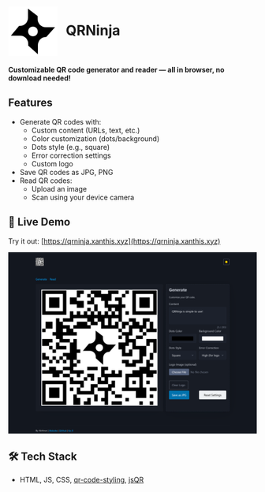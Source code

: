 <h1>
  <img src="./favicon.png" alt="QRNinja icon" width="100" height="100" style="vertical-align: middle; margin-right: 10px;">
  QRNinja
</h1>

**Customizable QR code generator and reader — all in browser, no download needed!**

## Features

- Generate QR codes with:
  - Custom content (URLs, text, etc.)
  - Color customization (dots/background)
  - Dots style (e.g., square)
  - Error correction settings
  - Custom logo
- Save QR codes as JPG, PNG
- Read QR codes:
  - Upload an image
  - Scan using your device camera

## 🚀 Live Demo

Try it out: [https://qrninja.xanthis.xyz](https://qrninja.xanthis.xyz)

![Screenshot of QRNinja](./screenshot.png)

## 🛠️ Tech Stack

- HTML, JS, CSS, [qr-code-styling](https://www.npmjs.com/package/qr-code-styling), [jsQR](https://www.npmjs.com/package/jsqr)


